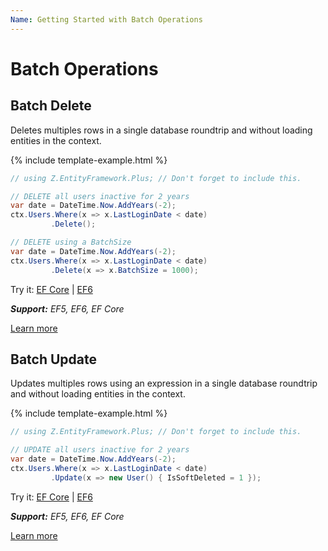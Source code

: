 ```yaml
---
Name: Getting Started with Batch Operations
---
```


# Batch Operations

## Batch Delete

Deletes multiples rows in a single database roundtrip and without loading entities in the context.

{% include template-example.html %} 
```csharp
// using Z.EntityFramework.Plus; // Don't forget to include this.

// DELETE all users inactive for 2 years
var date = DateTime.Now.AddYears(-2);
ctx.Users.Where(x => x.LastLoginDate < date)
         .Delete();

// DELETE using a BatchSize
var date = DateTime.Now.AddYears(-2);
ctx.Users.Where(x => x.LastLoginDate < date)
         .Delete(x => x.BatchSize = 1000);

```
Try it: [EF Core](https://dotnetfiddle.net/KMgmZs) | [EF6](https://dotnetfiddle.net/asjI4U) 

***Support:** EF5, EF6, EF Core*

[Learn more](/batch-delete)

## Batch Update

Updates multiples rows using an expression in a single database roundtrip and without loading entities in the context.

{% include template-example.html %} 
```csharp
// using Z.EntityFramework.Plus; // Don't forget to include this.

// UPDATE all users inactive for 2 years
var date = DateTime.Now.AddYears(-2);
ctx.Users.Where(x => x.LastLoginDate < date)
         .Update(x => new User() { IsSoftDeleted = 1 });

```
Try it: [EF Core](https://dotnetfiddle.net/KMgmZs) | [EF6](https://dotnetfiddle.net/cV3IHD)

***Support:** EF5, EF6, EF Core*

[Learn more](/batch-update)
